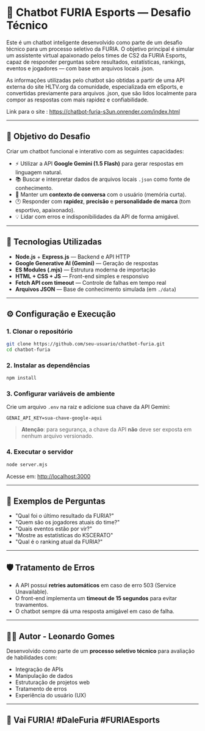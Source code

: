﻿# 🤖 Chatbot FURIA Esports — Desafio Técnico

Este é um chatbot inteligente desenvolvido como parte de um desafio técnico para um processo seletivo da FURIA. O objetivo principal é simular um assistente virtual apaixonado pelos times de CS2 da FURIA Esports, capaz de responder perguntas sobre resultados, estatísticas, rankings, eventos e jogadores — com base em arquivos locais .json.

As informações utilizadas pelo chatbot são obtidas a partir de uma API externa do site HLTV.org da comunidade, especializada em eSports, e convertidas previamente para arquivos .json, que são lidos localmente para compor as respostas com mais rapidez e confiabilidade.

Link para o site : https://chatbot-furia-s3un.onrender.com/index.html

---

## 🧠 Objetivo do Desafio

Criar um chatbot funcional e interativo com as seguintes capacidades:

- ⚡ Utilizar a API **Google Gemini (1.5 Flash)** para gerar respostas em linguagem natural.
- 📚 Buscar e interpretar dados de arquivos locais `.json` como fonte de conhecimento.
- 🧾 Manter um **contexto de conversa** com o usuário (memória curta).
- 🕐 Responder com **rapidez**, **precisão** e **personalidade de marca** (tom esportivo, apaixonado).
- 💡 Lidar com erros e indisponibilidades da API de forma amigável.

---

## 🚀 Tecnologias Utilizadas

- **Node.js** + **Express.js** — Backend e API HTTP
- **Google Generative AI (Gemini)** — Geração de respostas
- **ES Modules (.mjs)** — Estrutura moderna de importação
- **HTML + CSS + JS** — Front-end simples e responsivo
- **Fetch API com timeout** — Controle de falhas em tempo real
- **Arquivos JSON** — Base de conhecimento simulada (em `./data`)

---



## ⚙️ Configuração e Execução

### 1. Clonar o repositório
```bash
git clone https://github.com/seu-usuario/chatbot-furia.git
cd chatbot-furia
```

### 2. Instalar as dependências
```bash
npm install
```

### 3. Configurar variáveis de ambiente
Crie um arquivo `.env` na raiz e adicione sua chave da API Gemini:

```
GENAI_API_KEY=sua-chave-google-aqui
```

> **Atenção**: para segurança, a chave da API **não** deve ser exposta em nenhum arquivo versionado.

### 4. Executar o servidor
```bash
node server.mjs
```

Acesse em: [http://localhost:3000](http://localhost:3000)

---

## 💬 Exemplos de Perguntas

- "Qual foi o último resultado da FURIA?"
- "Quem são os jogadores atuais do time?"
- "Quais eventos estão por vir?"
- "Mostre as estatísticas do KSCERATO"
- "Qual é o ranking atual da FURIA?"

---

## 🛡️ Tratamento de Erros

- A API possui **retries automáticos** em caso de erro 503 (Service Unavailable).
- O front-end implementa um **timeout de 15 segundos** para evitar travamentos.
- O chatbot sempre dá uma resposta amigável em caso de falha.

---



## 👨‍💻 Autor - Leonardo Gomes

Desenvolvido como parte de um **processo seletivo técnico** para avaliação de habilidades com:

- Integração de APIs
- Manipulação de dados
- Estruturação de projetos web
- Tratamento de erros
- Experiência do usuário (UX)

---


## 🐾 Vai FURIA! #DaleFuria #FURIAEsports
